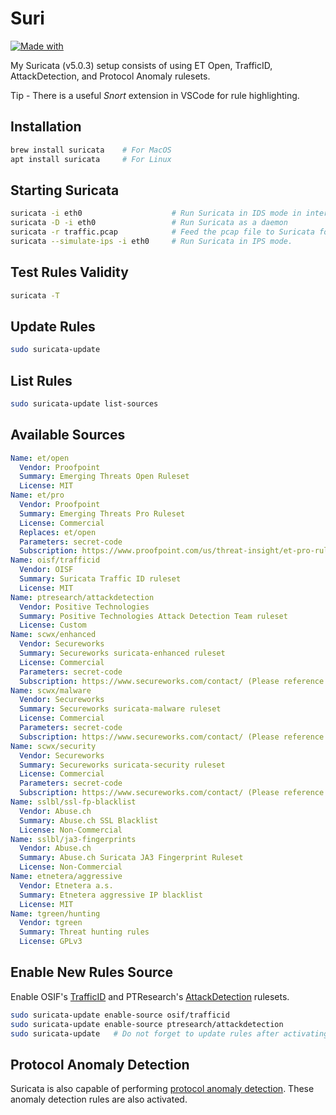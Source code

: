 # Suri
[![Made with](https://img.shields.io/static/v1?label=Suricata&message=5.0.3&color=orange)](https://www.suricata-ids.org)

My Suricata (v5.0.3) setup consists of using ET Open, TrafficID, AttackDetection, and Protocol Anomaly rulesets.

Tip - There is a useful *Snort* extension in VSCode for rule highlighting.

## Installation

```sh
brew install suricata    # For MacOS
apt install suricata     # For Linux
```

## Starting Suricata

```sh
suricata -i eth0                    # Run Suricata in IDS mode in interface eth0
suricata -D -i eth0                 # Run Suricata as a daemon
suricata -r traffic.pcap            # Feed the pcap file to Suricata for offline processing
suricata --simulate-ips -i eth0     # Run Suricata in IPS mode.
```

## Test Rules Validity

```sh
suricata -T
```

## Update Rules

```sh
sudo suricata-update 
```

## List Rules

```sh
sudo suricata-update list-sources
```

## Available Sources

```yaml
Name: et/open
  Vendor: Proofpoint
  Summary: Emerging Threats Open Ruleset
  License: MIT
Name: et/pro
  Vendor: Proofpoint
  Summary: Emerging Threats Pro Ruleset
  License: Commercial
  Replaces: et/open
  Parameters: secret-code
  Subscription: https://www.proofpoint.com/us/threat-insight/et-pro-ruleset
Name: oisf/trafficid
  Vendor: OISF
  Summary: Suricata Traffic ID ruleset
  License: MIT
Name: ptresearch/attackdetection
  Vendor: Positive Technologies
  Summary: Positive Technologies Attack Detection Team ruleset
  License: Custom
Name: scwx/enhanced
  Vendor: Secureworks
  Summary: Secureworks suricata-enhanced ruleset
  License: Commercial
  Parameters: secret-code
  Subscription: https://www.secureworks.com/contact/ (Please reference CTU Countermeasures)
Name: scwx/malware
  Vendor: Secureworks
  Summary: Secureworks suricata-malware ruleset
  License: Commercial
  Parameters: secret-code
  Subscription: https://www.secureworks.com/contact/ (Please reference CTU Countermeasures)
Name: scwx/security
  Vendor: Secureworks
  Summary: Secureworks suricata-security ruleset
  License: Commercial
  Parameters: secret-code
  Subscription: https://www.secureworks.com/contact/ (Please reference CTU Countermeasures)
Name: sslbl/ssl-fp-blacklist
  Vendor: Abuse.ch
  Summary: Abuse.ch SSL Blacklist
  License: Non-Commercial
Name: sslbl/ja3-fingerprints
  Vendor: Abuse.ch
  Summary: Abuse.ch Suricata JA3 Fingerprint Ruleset
  License: Non-Commercial
Name: etnetera/aggressive
  Vendor: Etnetera a.s.
  Summary: Etnetera aggressive IP blacklist
  License: MIT
Name: tgreen/hunting
  Vendor: tgreen
  Summary: Threat hunting rules
  License: GPLv3
```

## Enable New Rules Source

Enable OSIF's [TrafficID](https://github.com/OISF/suricata-trafficid/blob/master/rules/traffic-id.rules) and PTResearch's [AttackDetection](https://github.com/ptresearch/AttackDetection) rulesets.

```sh
sudo suricata-update enable-source osif/trafficid
sudo suricata-update enable-source ptresearch/attackdetection
sudo suricata-update   # Do not forget to update rules after activating source
```

## Protocol Anomaly Detection

Suricata is also capable of performing [protocol anomaly detection](https://redmine.openinfosecfoundation.org/projects/suricata/wiki/Protocol_Anomalies_Detection).
These anomaly detection rules are also activated.
